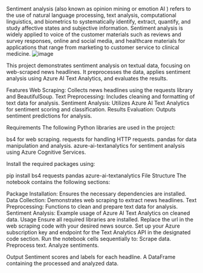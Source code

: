 Sentiment analysis
(also known as opinion mining or
emotion AI ) refers to the use of natural language
processing, text analysis, computational linguistics, and
biometrics to systematically identify, extract, quantify, and
study affective states and subjective information.
Sentiment analysis is widely applied to voice of the
customer materials such as reviews and survey responses,
online and social media, and healthcare materials for
applications that range from marketing to customer service
to clinical medicine.
![image](https://github.com/user-attachments/assets/2ac65830-c2ac-47a9-8506-fe469ceec9c0)


This project demonstrates sentiment analysis on textual data, focusing on web-scraped news headlines. It preprocesses the data, applies sentiment analysis using Azure AI Text Analytics, and evaluates the results.

Features
Web Scraping: Collects news headlines using the requests library and BeautifulSoup.
Text Preprocessing: Includes cleaning and formatting of text data for analysis.
Sentiment Analysis: Utilizes Azure AI Text Analytics for sentiment scoring and classification.
Results Evaluation: Outputs sentiment predictions for analysis.

Requirements
The following Python libraries are used in the project:

bs4 for web scraping.
requests for handling HTTP requests.
pandas for data manipulation and analysis.
azure-ai-textanalytics for sentiment analysis using Azure Cognitive Services.

Install the required packages using:


pip install bs4 requests pandas azure-ai-textanalytics
File Structure
The notebook contains the following sections:

Package Installation: Ensures the necessary dependencies are installed.
Data Collection: Demonstrates web scraping to extract news headlines.
Text Preprocessing: Functions to clean and prepare text data for analysis.
Sentiment Analysis: Example usage of Azure AI Text Analytics on cleaned data.
Usage
Ensure all required libraries are installed.
Replace the url in the web scraping code with your desired news source.
Set up your Azure subscription key and endpoint for the Text Analytics API in the designated code section.
Run the notebook cells sequentially to:
Scrape data.
Preprocess text.
Analyze sentiments.

Output
Sentiment scores and labels for each headline.
A DataFrame containing the processed and analyzed data.
